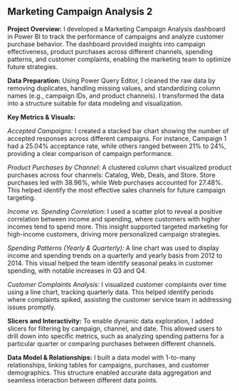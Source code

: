 ## Marketing Campaign Analysis 2
**Project Overview:** I developed a Marketing Campaign  Analysis dashboard in Power BI to track the performance of campaigns and analyze customer purchase behavior. The dashboard provided insights into campaign effectiveness, product purchases across different channels, spending patterns, and customer complaints, enabling the marketing team to optimize future strategies.

**Data Preparation:** Using Power Query Editor, I cleaned the raw data by removing duplicates, handling missing values, and standardizing column names (e.g., campaign IDs, and product channels). I transformed the data into a structure suitable for data modeling and visualization.

**Key Metrics & Visuals:**

*Accepted Campaigns:* I created a stacked bar chart showing the number of accepted responses across different campaigns. For instance, Campaign 1 had a 25.04% acceptance rate, while others ranged between 21% to 24%, providing a clear comparison of campaign performance.

*Product Purchases by Channel:* A clustered column chart visualized product purchases across four channels: Catalog, Web, Deals, and Store. Store purchases led with 38.96%, while Web purchases accounted for 27.48%. This helped identify the most effective sales channels for future campaign targeting.

*Income vs. Spending Correlation:* I used a scatter plot to reveal a positive correlation between income and spending, where customers with higher incomes tend to spend more. This insight supported targeted marketing for high-income customers, driving more personalized campaign strategies.

*Spending Patterns (Yearly & Quarterly):* A line chart was used to display income and spending trends on a quarterly and yearly basis from 2012 to 2014. This visual helped the team identify seasonal peaks in customer spending, with notable increases in Q3 and Q4.

*Customer Complaints Analysis:* I visualized customer complaints over time using a line chart, tracking quarterly data. This helped identify periods where complaints spiked, assisting the customer service team in addressing issues promptly.

**Slicers and Interactivity:** To enable dynamic data exploration, I added slicers for filtering by campaign, channel, and date. This allowed users to drill down into specific metrics, such as analyzing spending patterns for a particular quarter or comparing purchases between different channels.

**Data Model & Relationships:** I built a data model with 1-to-many relationships, linking tables for campaigns, purchases, and customer demographics. This structure enabled accurate data aggregation and seamless interaction between different data points.

